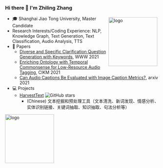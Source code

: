 ### Hi there 👋 I'm Zhiling Zhang

<img src="https://github-readme-stats.vercel.app/api?username=blmoistawinde&show_icons=true" alt="logo" height="160" align="right" style="margin: 5px; margin-bottom: 20px;" />

- 🎓 Shanghai Jiao Tong University, Master Candidate
- Research Interests/Coding Experience: NLP, Knowledge Graph, Text Generation, Text Classification, Audio Analysis, TTS
- 📄 Papers
  - [Diverse and Specific Clarification Question Generation with Keywords](https://arxiv.org/pdf/2104.10317), WWW 2021
  - [Enriching Ontology with Temporal Commonsense for Low-Resource Audio Tagging](https://arxiv.org/pdf/2110.01009), CIKM 2021
  - [Can Audio Captions Be Evaluated with Image Caption Metrics?](https://arxiv.org/pdf/2110.04684), arxiv 2021
- 💻 Projects
  - [HarvestText](https://github.com/blmoistawinde/HarvestText) ![GitHub stars](https://img.shields.io/github/stars/blmoistawinde/harvesttext?style=social)
    - (Chinese) 文本挖掘和预处理工具（文本清洗、新词发现、情感分析、实体识别链接、关键词抽取、知识抽取、句法分析等）

<img src="https://github-profile-trophy.vercel.app/?username=blmoistawinde&rank=SSS,SS,S,AAA,AA,A,B&margin-w=15&theme=flat&column=7" alt="logo" height="160" align="center" style="margin: auto; margin-bottom: 20px;" />

<!--
**blmoistawinde/blmoistawinde** is a ✨ _special_ ✨ repository because its `README.md` (this file) appears on your GitHub profile.

Here are some ideas to get you started:

- 🔭 I’m currently working on ...
- 🌱 I’m currently learning ...
- 👯 I’m looking to collaborate on ...
- 🤔 I’m looking for help with ...
- 💬 Ask me about ...
- 📫 How to reach me: ...
- 😄 Pronouns: ...
- ⚡ Fun fact: ...
-->

